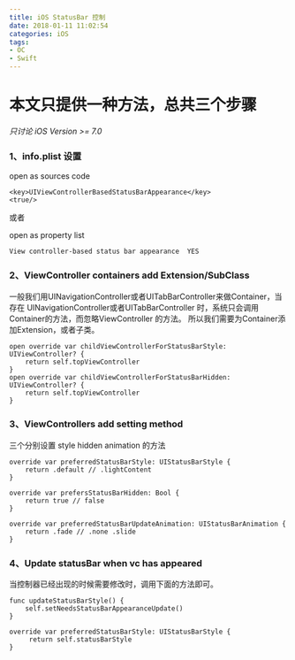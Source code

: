 ```yaml
---
title: iOS StatusBar 控制
date: 2018-01-11 11:02:54
categories: iOS
tags: 
- OC
- Swift
---
```



# 本文只提供一种方法，总共三个步骤
*只讨论 iOS Version >= 7.0*

### 1、info.plist 设置
open as sources code

```
<key>UIViewControllerBasedStatusBarAppearance</key>
<true/>
```
或者

open as property list

```
View controller-based status bar appearance  YES
```

<!-- more -->

### 2、ViewController containers add Extension/SubClass
一般我们用UINavigationController或者UITabBarController来做Container，当存在 UINavigationController或者UITabBarController 时，系统只会调用Container的方法，而忽略ViewController 的方法。 所以我们需要为Container添加Extension，或者子类。

```
open override var childViewControllerForStatusBarStyle: UIViewController? {
    return self.topViewController
}
open override var childViewControllerForStatusBarHidden: UIViewController? {
    return self.topViewController
}
```

### 3、ViewControllers add setting method
三个分别设置 style hidden animation 的方法


```
override var preferredStatusBarStyle: UIStatusBarStyle {
    return .default // .lightContent
}

override var prefersStatusBarHidden: Bool {
    return true // false
}

override var preferredStatusBarUpdateAnimation: UIStatusBarAnimation {
    return .fade // .none .slide
}
```

### 4、Update statusBar when vc has appeared
当控制器已经出现的时候需要修改时，调用下面的方法即可。


```
func updateStatusBarStyle() {
    self.setNeedsStatusBarAppearanceUpdate()
}

override var preferredStatusBarStyle: UIStatusBarStyle {
     return self.statusBarStyle
}
```
